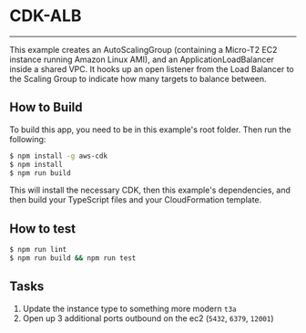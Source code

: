# CDK-ALB
<!--BEGIN STABILITY BANNER-->
---

This example creates an AutoScalingGroup (containing a Micro-T2 EC2 instance running Amazon Linux AMI), and an ApplicationLoadBalancer inside a shared VPC. It hooks up an open listener from the Load Balancer to the Scaling Group to indicate how many targets to balance between.


## How to Build

To build this app, you need to be in this example's root folder. Then run the following:

```bash
$ npm install -g aws-cdk
$ npm install
$ npm run build
```

This will install the necessary CDK, then this example's dependencies, and then build your TypeScript files and your CloudFormation template.

## How to test

```bash
$ npm run lint
$ npm run build && npm run test
```

## Tasks

1. Update the instance type to something more modern `t3a`
2. Open up 3 additional ports outbound on the ec2 (`5432`, `6379`, `12001`)
